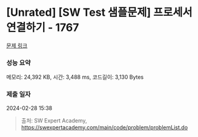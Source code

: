 # [Unrated] [SW Test 샘플문제] 프로세서 연결하기 - 1767 

[문제 링크](https://swexpertacademy.com/main/code/problem/problemDetail.do?contestProbId=AV4suNtaXFEDFAUf) 

### 성능 요약

메모리: 24,392 KB, 시간: 3,488 ms, 코드길이: 3,130 Bytes

### 제출 일자

2024-02-28 15:38



> 출처: SW Expert Academy, https://swexpertacademy.com/main/code/problem/problemList.do